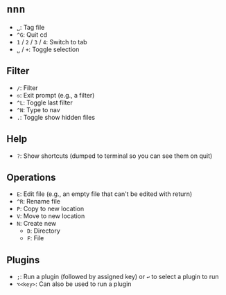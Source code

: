 # `nnn`

- `␣`: Tag file
- `^G`: Quit cd
- `1` / `2` / `3` / `4`: Switch to tab
- `␣` / `+`: Toggle selection

## Filter

- `/`: Filter
- `⎋`: Exit prompt (e.g., a filter)
- `^L`: Toggle last filter
- `^N`: Type to nav
- `.`: Toggle show hidden files

## Help

- `?`: Show shortcuts (dumped to terminal so you can see them on quit)

## Operations

- `E`: Edit file (e.g., an empty file that can't be edited with return)
- `^R`: Rename file
- `P`: Copy to new location
- `V`: Move to new location
- `N`: Create new
    - `D`: Directory
    - `F`: File

## Plugins

- `;`: Run a plugin (followed by assigned key) or `↩` to select a plugin to run
- `⌥<key>`: Can also be used to run a plugin
